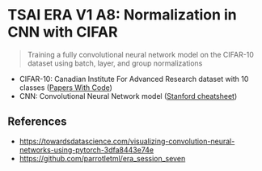 # TSAI ERA V1 A8: Normalization in CNN with CIFAR
> Training a fully convolutional neural network model on the CIFAR-10 dataset using batch, layer, and group normalizations
- CIFAR-10: Canadian Institute For Advanced Research dataset with 10 classes ([Papers With Code](https://paperswithcode.com/dataset/cifar-10))
- CNN: Convolutional Neural Network model ([Stanford cheatsheet](https://stanford.edu/~shervine/teaching/cs-230/cheatsheet-convolutional-neural-networks))

## References
- https://towardsdatascience.com/visualizing-convolution-neural-networks-using-pytorch-3dfa8443e74e
- https://github.com/parrotletml/era_session_seven
